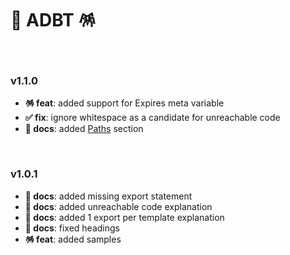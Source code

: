 # 📄 ADBT 🪅

<br>

### v1.1.0

- **🪅 feat**: added support for Expires meta variable
- **✅ fix**: ignore whitespace as a candidate for unreachable code
- **📜 docs**: added [Paths](./README.md#%EF%B8%8F-paths) section

<br>

### v1.0.1

- **📜 docs**: added missing export statement
- **📜 docs**: added unreachable code explanation
- **📜 docs**: added 1 export per template explanation
- **📜 docs**: fixed headings
- **🪅 feat**: added samples
